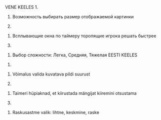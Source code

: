 VENE KEELES
1.
 1) Возможность выбирать размер отображаемой картинки
2.
 1) Всплывающие окна по таймеру торопящие игрока решать быстрее
3.
 1) Выбор сложности: Легка, Средняя, Тяжелая
EESTI KEELES
1.
 1) Võimalus valida kuvatava pildi suurust
2.
 1) Taimeri hüpiaknad, et kiirustada mängijat kiiremini otsustama
3.
 1) Raskusastme valik: lihtne, keskmine, raske
